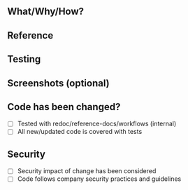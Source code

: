 ## What/Why/How?

## Reference

## Testing

## Screenshots (optional)

## Code has been changed?

- [ ] Tested with redoc/reference-docs/workflows (internal)
- [ ] All new/updated code is covered with tests

## Security

- [ ] Security impact of change has been considered
- [ ] Code follows company security practices and guidelines
